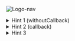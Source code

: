 ![Logo-nav](https://s3.ap-south-1.amazonaws.com/kalvi-education.github.io/front-end-web-development/Kalvium-Logo.png)

<details>
  <summary>Hint 1 (withoutCallback)</summary>

  ```js

  function getCookies(){
  setTimeout(()=>{
    let output = ""; // create a variable to store all the cookies
    // add your logic here to loop over all the cookies and store it in output variable.
    document.body.innerHTML = output;
  },1000);
};

  ```
  
</details>


<details>
  <summary>Hint 2 (callback)</summary>

  ```js

  function createCookie(newCookie,callback){
  setTimeout(()=>{
    cookies.push(newCookie);
    callback();
  },2000);
}

  ```
  
</details>

<details>
  <summary>Hint 3 </summary>

  The reason, why for the first case, third cookie is not being displayed on the web, is that -- by the time you call createCookie function (which takes 2000 ms to render), getCookie function (which takes 1000 ms) loads up the page -- hence giving no chance to getCookie, to display the newly added cookie.

  Wheareas, for the 2nd case, we see all the three cookies are being displayed -- because, we are using a callback function, just after we push the third cookie to our cookies list. This make sures, that until that callback function is executed and gives some result, nothing else is done.

  ```
  
</details>
